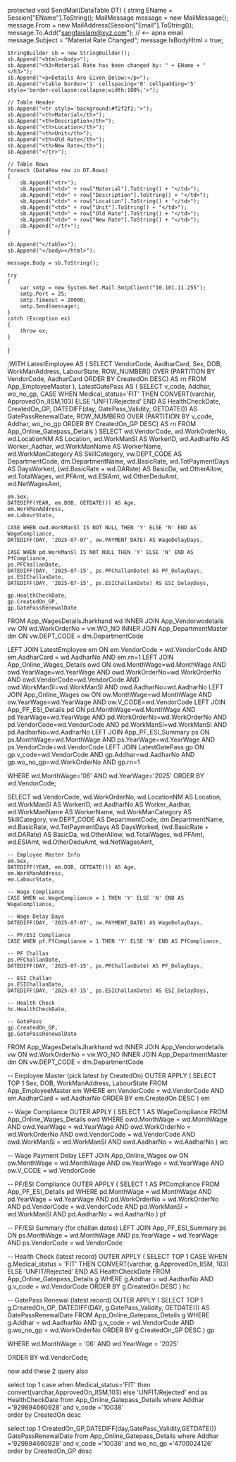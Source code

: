 protected void SendMail(DataTable DT)
{
    string EName = Session["EName"].ToString();
    MailMessage message = new MailMessage();
    message.From = new MailAddress(Session["Email"].ToString());
    message.To.Add("sangfaislam@xyz.com");   // <-- apna email
    message.Subject = "Material Rate Changed";
    message.IsBodyHtml = true;

    StringBuilder sb = new StringBuilder();
    sb.Append("<html><body>");
    sb.Append("<h3>Material Rate has been changed by: " + EName + "</h3>");
    sb.Append("<p>Details Are Given Below:</p>");
    sb.Append("<table border='1' cellspacing='0' cellpadding='5' style='border-collapse:collapse;width:100%;'>");

    // Table Header
    sb.Append("<tr style='background:#f2f2f2;'>");
    sb.Append("<th>Material</th>");
    sb.Append("<th>Description</th>");
    sb.Append("<th>Location</th>");
    sb.Append("<th>Unit</th>");
    sb.Append("<th>Old Rate</th>");
    sb.Append("<th>New Rate</th>");
    sb.Append("</tr>");

    // Table Rows
    foreach (DataRow row in DT.Rows)
    {
        sb.Append("<tr>");
        sb.Append("<td>" + row["Material"].ToString() + "</td>");
        sb.Append("<td>" + row["Description"].ToString() + "</td>");
        sb.Append("<td>" + row["Location"].ToString() + "</td>");
        sb.Append("<td>" + row["Unit"].ToString() + "</td>");
        sb.Append("<td>" + row["Old Rate"].ToString() + "</td>");
        sb.Append("<td>" + row["New Rate"].ToString() + "</td>");
        sb.Append("</tr>");
    }

    sb.Append("</table>");
    sb.Append("</body></html>");

    message.Body = sb.ToString();

    try
    {
        var smtp = new System.Net.Mail.SmtpClient("10.101.11.255");
        smtp.Port = 25;
        smtp.Timeout = 20000;
        smtp.Send(message);
    }
    catch (Exception ex)
    {
        throw ex;
    }
}



;WITH LatestEmployee AS (
    SELECT VendorCode, AadharCard, Sex, DOB, WorkManAddress, LabourState,
           ROW_NUMBER() OVER (PARTITION BY VendorCode, AadharCard ORDER BY CreatedOn DESC) AS rn
    FROM App_EmployeeMaster
),
LatestGatePass AS (
    SELECT v_code, Addhar, wo_no_gp, 
           CASE WHEN Medical_status='FIT' 
                THEN CONVERT(varchar, ApprovedOn_IISM,103) 
                ELSE 'UNFIT/Rejected' END AS HealthCheckDate,
           CreatedOn_GP,
           DATEDIFF(day, GatePass_Validity, GETDATE()) AS GatePassRenewalDate,
           ROW_NUMBER() OVER (PARTITION BY v_code, Addhar, wo_no_gp ORDER BY CreatedOn_GP DESC) AS rn
    FROM App_Online_Gatepass_Details
)
SELECT 
    wd.VendorCode,
    wd.WorkOrderNo,
    wd.LocationNM AS Location,
    wd.WorkManSl AS WorkerID,
    wd.AadharNo AS Worker_Aadhar,
    wd.WorkManName AS WorkerName,
    wd.WorkManCategory AS SkillCategory,
    vw.DEPT_CODE AS DepartmentCode,
    dm.DepartmentName,
    wd.BasicRate,
    wd.TotPaymentDays AS DaysWorked,
    (wd.BasicRate + wd.DARate) AS BasicDa,
    wd.OtherAllow,
    wd.TotalWages,
    wd.PFAmt,
    wd.ESIAmt,
    wd.OtherDeduAmt,
    wd.NetWagesAmt,

    em.Sex,
    DATEDIFF(YEAR, em.DOB, GETDATE()) AS Age,
    em.WorkManAddress,
    em.LabourState,

    CASE WHEN owd.WorkManSl IS NOT NULL THEN 'Y' ELSE 'N' END AS WageCompliance,
    DATEDIFF(DAY, '2025-07-07', ow.PAYMENT_DATE) AS WageDelayDays,

    CASE WHEN pd.WorkManSl IS NOT NULL THEN 'Y' ELSE 'N' END AS PfCompliance,
    ps.PFChallanDate,
    DATEDIFF(DAY, '2025-07-15', ps.PFChallanDate) AS PF_DelayDays,
    ps.ESIChallanDate,
    DATEDIFF(DAY, '2025-07-15', ps.ESIChallanDate) AS ESI_DelayDays,

    gp.HealthCheckDate,
    gp.CreatedOn_GP,
    gp.GatePassRenewalDate

FROM App_WagesDetailsJharkhand wd
INNER JOIN App_Vendorwodetails vw ON wd.WorkOrderNo = vw.WO_NO
INNER JOIN App_DepartmentMaster dm ON vw.DEPT_CODE = dm.DepartmentCode

LEFT JOIN LatestEmployee em 
       ON em.VendorCode = wd.VendorCode AND em.AadharCard = wd.AadharNo AND em.rn=1
LEFT JOIN App_Online_Wages_Details owd 
       ON owd.MonthWage=wd.MonthWage AND owd.YearWage=wd.YearWage 
      AND owd.WorkOrderNo=wd.WorkOrderNo AND owd.VendorCode=wd.VendorCode
      AND owd.WorkManSl=wd.WorkManSl AND owd.AadharNo=wd.AadharNo
LEFT JOIN App_Online_Wages ow 
       ON ow.MonthWage=wd.MonthWage AND ow.YearWage=wd.YearWage 
      AND ow.V_CODE=wd.VendorCode
LEFT JOIN App_PF_ESI_Details pd 
       ON pd.MonthWage=wd.MonthWage AND pd.YearWage=wd.YearWage 
      AND pd.WorkOrderNo=wd.WorkOrderNo AND pd.VendorCode=wd.VendorCode
      AND pd.WorkManSl=wd.WorkManSl AND pd.AadharNo=wd.AadharNo
LEFT JOIN App_PF_ESI_Summary ps 
       ON ps.MonthWage=wd.MonthWage AND ps.YearWage=wd.YearWage 
      AND ps.VendorCode=wd.VendorCode
LEFT JOIN LatestGatePass gp 
       ON gp.v_code=wd.VendorCode AND gp.Addhar=wd.AadharNo 
      AND gp.wo_no_gp=wd.WorkOrderNo AND gp.rn=1

WHERE wd.MonthWage='06' AND wd.YearWage='2025'
ORDER BY wd.VendorCode;




SELECT 
    wd.VendorCode,
    wd.WorkOrderNo,
    wd.LocationNM AS Location,
    wd.WorkManSl AS WorkerID,
    wd.AadharNo AS Worker_Aadhar,
    wd.WorkManName AS WorkerName,
    wd.WorkManCategory AS SkillCategory,
    vw.DEPT_CODE AS DepartmentCode,
    dm.DepartmentName,
    wd.BasicRate,
    wd.TotPaymentDays AS DaysWorked,
    (wd.BasicRate + wd.DARate) AS BasicDa,
    wd.OtherAllow,
    wd.TotalWages,
    wd.PFAmt,
    wd.ESIAmt,
    wd.OtherDeduAmt,
    wd.NetWagesAmt,

    -- Employee Master Info
    em.Sex,
    DATEDIFF(YEAR, em.DOB, GETDATE()) AS Age,
    em.WorkManAddress,
    em.LabourState,

    -- Wage Compliance
    CASE WHEN wc.WageCompliance = 1 THEN 'Y' ELSE 'N' END AS WageCompliance,

    -- Wage Delay Days
    DATEDIFF(DAY, '2025-07-07', ow.PAYMENT_DATE) AS WageDelayDays,

    -- PF/ESI Compliance
    CASE WHEN pf.PfCompliance = 1 THEN 'Y' ELSE 'N' END AS PfCompliance,

    -- PF Challan
    ps.PFChallanDate,
    DATEDIFF(DAY, '2025-07-15', ps.PFChallanDate) AS PF_DelayDays,

    -- ESI Challan
    ps.ESIChallanDate,
    DATEDIFF(DAY, '2025-07-15', ps.ESIChallanDate) AS ESI_DelayDays,

    -- Health Check
    hc.HealthCheckDate,

    -- GatePass
    gp.CreatedOn_GP,
    gp.GatePassRenewalDate

FROM App_WagesDetailsJharkhand wd
INNER JOIN App_Vendorwodetails vw 
    ON wd.WorkOrderNo = vw.WO_NO
INNER JOIN App_DepartmentMaster dm 
    ON vw.DEPT_CODE = dm.DepartmentCode

-- Employee Master (pick latest by CreatedOn)
OUTER APPLY (
    SELECT TOP 1 Sex, DOB, WorkManAddress, LabourState
    FROM App_EmployeeMaster em
    WHERE em.VendorCode = wd.VendorCode 
      AND em.AadharCard = wd.AadharNo
    ORDER BY em.CreatedOn DESC
) em

-- Wage Compliance
OUTER APPLY (
    SELECT 1 AS WageCompliance
    FROM App_Online_Wages_Details owd
    WHERE owd.MonthWage = wd.MonthWage
      AND owd.YearWage = wd.YearWage
      AND owd.WorkOrderNo = wd.WorkOrderNo
      AND owd.VendorCode = wd.VendorCode
      AND owd.WorkManSl = wd.WorkManSl
      AND owd.AadharNo = wd.AadharNo
) wc

-- Wage Payment Delay
LEFT JOIN App_Online_Wages ow
    ON ow.MonthWage = wd.MonthWage
   AND ow.YearWage = wd.YearWage
   AND ow.V_CODE = wd.VendorCode

-- PF/ESI Compliance
OUTER APPLY (
    SELECT 1 AS PfCompliance
    FROM App_PF_ESI_Details pd
    WHERE pd.MonthWage = wd.MonthWage
      AND pd.YearWage = wd.YearWage
      AND pd.WorkOrderNo = wd.WorkOrderNo
      AND pd.VendorCode = wd.VendorCode
      AND pd.WorkManSl = wd.WorkManSl
      AND pd.AadharNo = wd.AadharNo
) pf

-- PF/ESI Summary (for challan dates)
LEFT JOIN App_PF_ESI_Summary ps
    ON ps.MonthWage = wd.MonthWage
   AND ps.YearWage = wd.YearWage
   AND ps.VendorCode = wd.VendorCode

-- Health Check (latest record)
OUTER APPLY (
    SELECT TOP 1 
        CASE 
            WHEN g.Medical_status = 'FIT' 
            THEN CONVERT(varchar, g.ApprovedOn_IISM, 103) 
            ELSE 'UNFIT/Rejected' 
        END AS HealthCheckDate
    FROM App_Online_Gatepass_Details g
    WHERE g.Addhar = wd.AadharNo 
      AND g.v_code = wd.VendorCode
    ORDER BY g.CreatedOn DESC
) hc

-- GatePass Renewal (latest record)
OUTER APPLY (
    SELECT TOP 1 
        g.CreatedOn_GP,
        DATEDIFF(DAY, g.GatePass_Validity, GETDATE()) AS GatePassRenewalDate
    FROM App_Online_Gatepass_Details g
    WHERE g.Addhar = wd.AadharNo
      AND g.v_code = wd.VendorCode
      AND g.wo_no_gp = wd.WorkOrderNo
    ORDER BY g.CreatedOn_GP DESC
) gp

WHERE wd.MonthWage = '06' 
  AND wd.YearWage = '2025'

ORDER BY wd.VendorCode;



now add these 2 query also


  select top 1 case when Medical_status='FIT' then convert(varchar,ApprovedOn_IISM,103) else 'UNFIT/Rejected' end as HealthCheckDate from App_Online_Gatepass_Details where Addhar ='929894660928' and v_code ='10038'  
 order by CreatedOn desc

 select top 1 CreatedOn_GP,DATEDIFF(day,GatePass_Validity,GETDATE()) GatePassRenewalDate from App_Online_Gatepass_Details where Addhar ='929894660928' and v_code ='10038'
 and wo_no_gp ='4700024126' order by CreatedOn_GP desc
